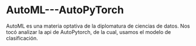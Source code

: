 # AutoML---AutoPyTorch
AutoML es una materia optativa de la diplomatura de ciencias de datos. Nos tocó analizar la api de AutoPytorch, de la cual, usamos el modelo de clasificación.
